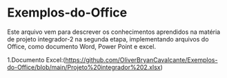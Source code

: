 # Exemplos-do-Office

Este arquivo vem para descrever os conhecimentos aprendidos na matéria de projeto integrador-2 na segunda etapa, implementando arquivos do Office, como documento Word, Power Point e excel.

1.Documento Excel:(https://github.com/OliverBryanCavalcante/Exemplos-do-Office/blob/main/Projeto%20integrador%202.xlsx)
